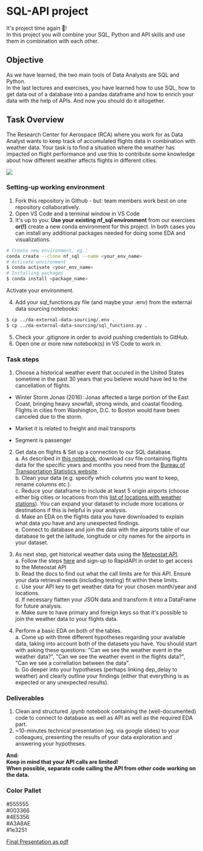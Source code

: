 # SQL-API project

It's project time again :tada:!  
In this project you will combine your SQL, Python and API skills and use them in combination with each other.

## Objective

As we have learned, the two main tools of Data Analysts are SQL and Python.  
In the last lectures and exercises, you have learned how to use SQL, how to get data out of a database into a pandas dataframe and how to enrich your data with the help of APIs.
And now you should do it altogether.

## Task Overview

The Research Center for Aerospace (RCA) where you work for as Data Analyst wants to keep track of accumulated flights data in combination with weather data. Your task is to find a situation where the weather has impacted on flight performance and use this to contribute some knowledge about how different weather affects flights in different cities.

![](images/PIREPs-featured.jpg)

### Setting-up working environment

1. Fork this repository in Github - but: team members work best on one repository collaboratively.
2. Open VS Code and a terminal window in VS Code
3. It's up to you: **Use your existing nf_sql environment** from our exercises **or(!)** create a new conda environment for this project. In both cases you can install any additional packages needed for doing some EDA and visualizations.

```ZSH
# Create new environment, eg.:
conda create --clone nf_sql --name <your_env_name>
# Activate environment
$ conda activate <your_env_name>
# Installing packages
$ conda install <package_name>
```

Activate your environment.

4. Add your sql_functions.py file (and maybe your .env) from the external data sourcing notebooks:

```zsh
$ cp ../da-external-data-sourcing/.env .
$ cp ../da-external-data-sourcing/sql_functions.py .
```

5. Check your .gitignore in order to avoid pushing credentials to GitHub.
6. Open one or more new notebook(s) in VS Code to work in.

### Task steps

1. Choose a historical weather event that occured in the United States sometime in the past 30 years that you believe would have led to the cancellation of flights.

- Winter Storm Jonas (2016): Jonas affected a large portion of the East Coast, bringing heavy snowfall, strong winds, and coastal flooding. Flights in cities from Washington, D.C. to Boston would have been canceled due to the storm.

- Market it is related to freight and mail transports
- Segment is passenger

2. Get data on flights & Set up a connection to our SQL database.  
   a. As described in [this notebook](https://github.com/neuefische/da-sql-api-project/blob/main/get_flights_data.ipynb), download csv file containing flights data for the specific years and months you need from the [Bureau of Transportation Statistics website](https://transtats.bts.gov).  
   b. Clean your data (e.g. specify which columns you want to keep, rename columns etc.).  
   c. Reduce your dataframe to include at least 5 origin airports (choose either big cities or locations from this [list of locations with weather stations](https://bulk.meteostat.net/v2/stations/lite.json.gz)). You can expand your dataset to include more locations or destinations if this is helpful in your analysis.  
   d. Make an EDA on the flights data you have downloaded to explain what data you have and any unexpected findings.  
   e. Connect to database and join the data with the airports table of our database to get the latitude, longitude or city names for the airports in your dataset.

3. As next step, get historical weather data using the [Meteostat API](https://dev.meteostat.net/api/point/daily.html#endpoint).  
   a. Follow the steps [here](https://dev.meteostat.net/api/) and sign-up to RapidAPI in ordet to get access to the Meteostat API  
   b. Read the docs to find out what the call limits are for this API. Ensure your data retrieval needs (including testing) fit within these limits.  
   c. Use your API key to get weather data for your chosen month/year and locations.  
   d. If necessary flatten your JSON data and transform it into a DataFrame for future analysis.  
   e. Make sure to have primary and foreign keys so that it's possible to join the weather data to your flights data.

4. Perform a basic EDA on both of the tables.  
   a. Come up with three different hypotheses regarding your available data, taking into account both of the datasets you have. You should start with asking these questions: "Can we see the weather event in the weather data?", "Can we see the weather event in the flights data?", "Can we see a correllation between the data".  
   b. Go deeper into your hypotheses (perhaps linking dep_delay to weather) and clearly outline your findings (either that everything is as expected or any unexpected results).

### Deliverables

1. Clean and structured .ipynb notebook containing the (well-documented) code to connect to database as well as API as well as the required EDA part.
2. ~10-minutes technical presentation (eg. via google slides) to your colleagues, presenting the results of your data exploration and answering your hypotheses.

**And:**  
**Keep in mind that your API calls are limited!**  
**When possible, separate code calling the API from other code working on the data.**




### Color Pallet  
#555555  
#003366  
#4E5356  
#A3A8AE  
#1e3251  

[Final Presentation as pdf](https://github.com/SabrinaPau/10_project-3_SQL-API/blob/main/Pra%CC%88sentation%20API.pdf)
